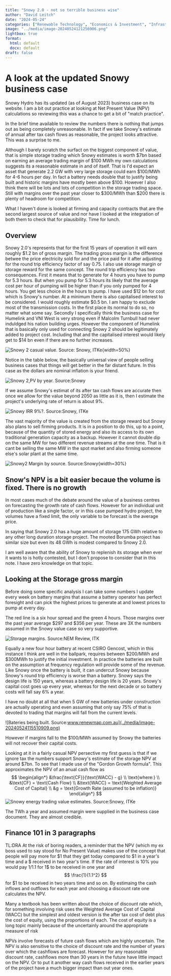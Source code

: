 ```yaml
---
title: "Snowy 2.0 - not so terrible business wise"
author: "David Leitch"
date: "2024-05-24"
categories: ["Renewable Technology", "Economics & Investment", "Infrastructure"]
image: "../media/image-20240524121256906.png"
lightbox: true
format:
  html: default
  docx: default
draft: false
---
```




# A look at the updated Snowy business case

Snowy Hydro has its updated (as of August 2023) business case on its website. I am a bit out practice at looking at Net Present Value (NPV) calculations so reviewing this was a chance to get a bit of "match practice".  

In the brief time available to review the numbers there is nothing that jumps out as being completely unreasonable. In fact if we take Snowy's estimate of annual after tax cash flows as reasonable, the project looks attractive. This was a surprise to me. 

Although I barely scratch the surfact on the biggest component of value, that is simple storage trading which Snowy estimates is worth \$7bn based on earning an average trading margin of $100 MWh my own calculations suggests its a reasonable estimate in and of itself. That is I'd expect an asset that generate 2.2 GW with very large storage could earn \$100/MWh for 4-6 hours per day. In fact a battery needs double that to justify being built and historic margins have mostly been above \$100. However I also think there will be lots and lots of competition in the storage trading space. Still with margins over the past year closer to \$300/MWh than \$200 there is plenty of headroom for competition. 

What I haven't done is looked at firming and capacity contracts that are the second largest source of value and nor have I looked at the integration of both them to check that for plausibility. Time for lunch.

## Overview

Snowy 2.0's represents that for the first 15 years of operation it will earn roughly $1.2 bn of gross margin. The trading gross margin is the difference betwee the price electricity sold for and the price paid for it after adjusting for the round trip efficiency factor of say 0.75. I also use storage margin or storage reward for the same concept. The round trip efficiency has two consequences. First it means that to generate for 4 hours you have to pump for 5.3 hours. But when you pump for 5.3 hours its likely that the average cost per hour of pumping will be higher than if you only pumped for 4 hours. You get less choice in the hours to pump. I have used \$12 bn for cost which is Snowy's number. At a minimum there is also capitalised interest to be considered. I would roughly estimate \$0.5 bn. I am happy to exclude most of the transmission costs. In the first place its normal to do so, no matter what some say. Secondly I specifically think the business case for Humelink and VNI West is very strong even if Malcolm Turnbull had never induldged his nation building urges. However the component of Humelink that is basically only used for connecting Snowy 2 should be  legitimately added to  project cost. Including that and the capitalised interest would likely get to \$14 bn even if there are no further increases.

![Snowy 2 casual value. Source: Snowy, ITKe](../media/image-20240524120913236.png){width=50%}

Notice in the table below, the basically universal view of people selling business cases that things will get better in the far distant future. In this case as the dollars are nominal inflation is your friend. 

![Snowy 2,PV by year. Source:Snowy](../media/image-20240524103336225.png)

If we assume Snowy's estimat of its after tax cash flows are accurate then once we allow for the value beyond 2050 as little as it is, then I estimate the project's underlying rate of return is about 9%.

![Snowy IRR 9%?. Source:Snowy, ITKe](../media/image-20240524123529599.png)



The vast majority of the value is created from the storage reward but Snowy also plans to sell firming products. It is in a position to do this, up to a point, because of the quantity of stored energy and also its access to its own traditional generation capacity as a backup. However it cannot double dip on the same MW for two different revenue streams at the one time. That is it cant be selling the same MW in the spot market and also firming someone else's solar plant at the same time.

![Snowy2 Margin by source. Source:Snowy](../media/image-20240524121256906.png){width=30%}



## Snow's NPV is a bit easier becaue the volume is fixed. There is no growth

In most cases much of the debate around the value of a business centres on forecasting the growth rate of cash flows. However for an individual unit of production like a single factor, or in this case pumped hydro project, the volumes have a fixed limit, the only variable to be forecast is the average price.

In saying that Snowy 2.0 has a huge amount of storage 175 GWh relative to any other long duration storage project. The mooted Borumba project has similar size but even its 48 GWh is modest compared to Snowy 2.0.

I am well aware that the ability of Snowy to replenish its storage when ever it wants to is hotly contested, but I don't propose to consider that in this note. I have zero knowledge on that topic.

## Looking at the Storage gross margin

Before doing some specific analysis I can take some numbers I update every week on battery margins that assume a battery operator has perfect foresight and can pick the highest prices to generate at and lowest prices to pump at every day. 

The red line is a six hour spread  and the green 4 hours. Those margins over the past year average \$297 and \$356 per year. These are 3X the numbers assumed in the Snowy value case so very supportive.

![Storage margins. Source:NEM Review, ITK](../media/image-20240524113734906.png)

 Equally a new four hour battery at recent CSIRO Gencost, which in this instance I think are well in the ballpark, requires between \$200/MWh and \$300MWh to justify the initial investment. In practice the batteries are built on the assumption at frequency regulation will provide some of the revenue. Like Snowy once the battery is built, it can undercut Snowy because Snowy's round trip efficiency is worse than a battery. Snowy says the design life is 150 years, whereas a battery design life is 20 years. Snowy's capital cost goes up every year, whereas for the next decade or so  battery costs will fall say 6% a year.

I have no doubt at all that when 5 GW of new batteries under construction are actually operating and even assuming that only say 75% of that is devoted to trading that margins will fall from the current levels. 

![Bateries being built. Source:www.renewmap.com.au](../media/image-20240524115510909.png)

However if margins fall to the $100/MWh assumed by Snowy the batteries will not recover their capital costs.

Looking at it in a fairly casual NPV persective my first guess is that if we ignore tax the numbers support Snowy's estimate of the storage NPV at around \$7bn. To see that I made use of the "Gordon Growth formula". This approximates the NPV of an anual cash flow as 
$$
\begin{align*}
&\frac{\text{CF}}{\text{WACC} - g} \\
\text{where:} \\
&\text{CF} = \text{Cash Flow} \\
&\text{WACC} = \text{Weighted Average Cost of Capital} \\
&g = \text{Growth Rate (assumed to be inflation)}
\end{align*}
$$
![Snowy energy trading value estimates. Source:Snowy, ITKe](../media/image-20240524125029130.png)

The TWh a year and assumed margin were supplied in the business case document. They are almost credible.

## Finance 101 in 3 paragraphs 

TL:DRA At the risk of boring readers,  a reminder that the NPV (which my ex boss used to say stood for No Present Value) makes use of the concept that people will pay more for \$1 that they get today compared to \$1 in a year's time and a \$ received in two year's time. If the rate of interest is 10% you would pay 1/1.1 for 1\$ to be received in one year and
$$
\frac{1}{1.1^2}
$$
for \$1 to be received in two years time and so on. By estimaing the cash inflows and outflows for each year and choosing a discount rate one calculates the NPV. 

Many a textbook has been written about the choice of discount rate which, for something involving risk uses the Weighted Average Cost of Capital (WACC)  but the simplest  and oldest version is the after tax cost of debt plus the cost of equity, using the proportions of each. The cost of equity is a long topic mainly because of the uncertainly around the appropriate measure of risk

NPVs involve forecasts of future cash flows which are highly uncertain. The NPV is also sensitive to the choice of discount rate and the number of years over which the cashflows are forecast. However for any reasonable discount rate, cashflows more than 30 years in the future have little impact on the NPV. Or to put it another way cash flows received in the earlier years of the project have a much bigger impact than out year ones.